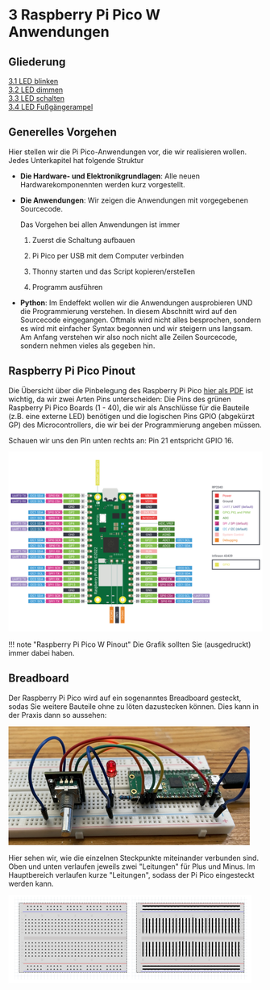# 3 Raspberry Pi Pico W Anwendungen

## Gliederung

[3.1 LED blinken](3.1LEDBlinken)<br>
[3.2 LED dimmen](3.2LEDDimmen.md)<br>
[3.3 LED schalten](3.3LEDSchalten.md)<br>
[3.4 LED Fußgängerampel](3.4Fussgaengerampel.md)<br>

## Generelles Vorgehen

Hier stellen wir die Pi Pico-Anwendungen vor, die wir realisieren wollen. Jedes Unterkapitel hat folgende Struktur

- **Die Hardware- und Elektronikgrundlagen**: Alle neuen Hardwarekomponennten werden kurz vorgestellt.

- **Die Anwendungen**: Wir zeigen die Anwendungen mit vorgegebenen Sourcecode.

    Das Vorgehen bei allen Anwendungen ist immer
    
    1. Zuerst die Schaltung aufbauen

    2. Pi Pico per USB mit dem Computer verbinden

    3. Thonny starten und das Script kopieren/erstellen

    4. Programm ausführen

- **Python**: Im Endeffekt wollen wir die Anwendungen ausprobieren UND die Programmierung verstehen. In diesem Abschnitt wird auf den Sourcecode eingegangen. Oftmals wird nicht alles besprochen, sondern es wird mit einfacher Syntax begonnen und wir steigern uns langsam. Am Anfang verstehen wir also noch nicht alle Zeilen Sourcecode, sondern nehmen vieles als gegeben hin.

## Raspberry Pi Pico Pinout

Die Übersicht über die Pinbelegung des Raspberry Pi Pico [hier als PDF](https://datasheets.raspberrypi.com/picow/PicoW-A4-Pinout.pdf) ist wichtig, da wir zwei Arten Pins unterscheiden: Die Pins des grünen Raspberry Pi Pico Boards (1 - 40), die wir als Anschlüsse für die Bauteile (z.B. eine externe LED) benötigen und die logischen Pins GPIO (abgekürzt GP) des Microcontrollers, die wir bei der Programmierung angeben müssen. 

Schauen wir uns den Pin unten rechts an: Pin 21 entspricht GPIO 16.

![Raspberry Pi Pico W Pinout](media/picow-pinout.svg)

!!! note "Raspberry Pi Pico W Pinout"
    Die Grafik sollten Sie (ausgedruckt) immer dabei haben.

## Breadboard

Der Raspberry Pi Pico wird auf ein sogenanntes Breadboard gesteckt, sodas Sie weitere Bauteile ohne zu löten dazustecken können. Dies kann in der Praxis dann so aussehen:

![Drehschalter](media/3-2c-DrehschalterKY-040-Foto.PNG)

Hier sehen wir, wie die einzelnen Steckpunkte miteinander verbunden sind. Oben und unten verlaufen jeweils zwei "Leitungen" für Plus und Minus. Im Hauptbereich verlaufen kurze "Leitungen", sodass der Pi Pico eingesteckt werden kann.

![Breadboard](media/Breadboard2.jpg)

